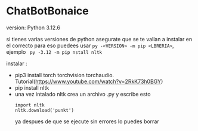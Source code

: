 # ChatBotBonaice
version: Python 3.12.6

si tienes varias versiones de python asegurate que se te vallan a instalar en el correcto para eso puedees usar
`py -<VERSION> -m pip <LBRERIA>`, ejemplo ` py -3.12 -m pip nstall nltk`

instalar : 
 * pip3 install torch torchvision torchaudio. Tutorial(https://www.youtube.com/watch?v=2RkK73h0BGY)
 * pip install nltk 
 * una vez intalado nltk crea un archivo .py y escribe esto 
    ```
    import nltk
    nltk.download('punkt')
    ```
    ya despues de que se ejecute sin errores lo puedes borrar
